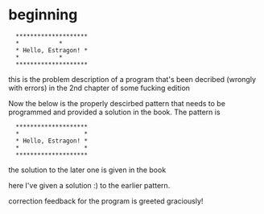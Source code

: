 # beginning

      ********************
      *           *
      * Hello, Estragon! *
      *           *
      ********************


this is the problem description of a program that's been decribed (wrongly with errors) in the 2nd chapter of some fucking edition


Now the below is the properly descirbed pattern that needs to be programmed and provided a solution in the book. The pattern is 

      ********************
      *                  *
      * Hello, Estragon! *
      *                  *
      ********************


the solution to the later one is given in the book 

here I've given a solution :) to the earlier pattern. 

correction feedback for the program is greeted graciously!
